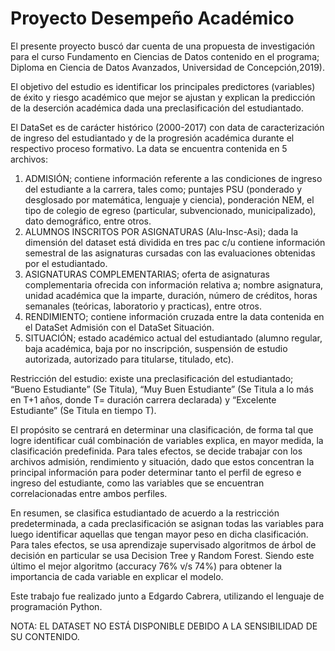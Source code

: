 # Proyecto Desempeño Académico
El presente proyecto buscó dar cuenta de una propuesta de investigación para el curso Fundamento en Ciencias de Datos contenido en el programa; Diploma en Ciencia de Datos Avanzados, Universidad de Concepción,2019).

El objetivo del estudio es identificar los principales predictores (variables) de éxito y riesgo académico que mejor se ajustan y explican la predicción de la deserción académica dada una preclasificación del estudiantado. 

El DataSet es de carácter histórico (2000-2017) con data de caracterización de ingreso del estudiantado y de la progresión académica durante el respectivo proceso formativo. La data se encuentra contenida en 5 archivos:
1.	ADMISIÓN; contiene información referente a las condiciones de ingreso del estudiante a la carrera, tales como; puntajes PSU (ponderado y desglosado por matemática, lenguaje y ciencia), ponderación NEM, el tipo de colegio de egreso (particular, subvencionado, municipalizado), dato demográfico, entre otros.
2.	ALUMNOS INSCRITOS POR ASIGNATURAS (Alu-Insc-Asi); dada la dimensión del dataset está dividida en tres pac c/u contiene información semestral de las asignaturas cursadas con las evaluaciones obtenidas por el estudiantado.
3.	ASIGNATURAS COMPLEMENTARIAS; oferta de asignaturas complementaria ofrecida con información relativa a; nombre asignatura, unidad académica que la imparte, duración, número de créditos, horas semanales (teóricas, laboratorio y practicas), entre otros.
4.	RENDIMIENTO; contiene información cruzada entre la data contenida en el DataSet Admisión con el DataSet Situación.
5.	SITUACIÓN; estado académico actual del estudiantado (alumno regular, baja académica, baja por no inscripción, suspensión de estudio autorizada, autorizado para titularse, titulado, etc).

Restricción del estudio: existe una preclasificación del estudiantado; “Bueno Estudiante” (Se Titula), “Muy Buen Estudiante” (Se Titula a lo más en T+1 años, donde T= duración carrera declarada) y “Excelente Estudiante” (Se Titula en tiempo T).

El propósito se centrará en determinar una clasificación, de forma tal que logre identificar cuál combinación de variables explica, en mayor medida, la clasificación predefinida. Para tales efectos, se decide trabajar con los archivos admisión, rendimiento y situación, dado que estos concentran la principal información para poder determinar tanto el perfil de egreso e ingreso del estudiante, como las variables que se encuentran correlacionadas entre ambos perfiles.

En resumen, se clasifica estudiantado de acuerdo a la restricción predeterminada, a cada preclasificación se asignan todas las variables para luego identificar aquellas que tengan mayor peso en dicha clasificación. Para tales efectos, se usa aprendizaje supervisado algoritmos de árbol de decisión en particular se usa Decision Tree y Random Forest. Siendo este último el mejor algoritmo (accuracy 76% v/s 74%) para obtener la importancia de cada variable en explicar el modelo.

Este trabajo fue realizado junto a Edgardo Cabrera, utilizando el lenguaje de programación Python.

NOTA: EL DATASET NO ESTÁ DISPONIBLE DEBIDO A LA SENSIBILIDAD DE SU CONTENIDO.
